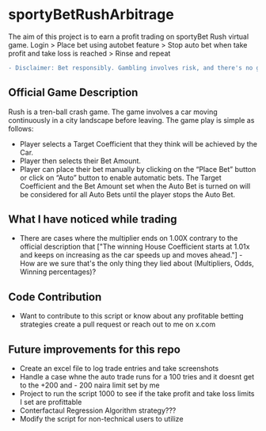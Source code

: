 # sportyBetRushArbitrage
The aim of this project is to earn a profit trading on sportyBet Rush virtual game. 
Login > Place bet using autobet feature > Stop auto bet when take profit and take loss is reached > Rinse and repeat



```diff
- Disclaimer: Bet responsibly. Gambling involves risk, and there's no guarantee of winning. Set limits, and only wager what you can afford to lose.
```

## Official Game Description
Rush is a tren-ball crash game. The game involves a car moving continuously in a city landscape before leaving. The game play is simple as follows:
- Player selects a Target Coefficient that they think will be achieved by the Car.
- Player then selects their Bet Amount.
- Player can place their bet manually by clicking on the “Place Bet” button or click on “Auto” button to enable automatic bets. The Target Coefficient and the Bet Amount set when the Auto Bet is turned on will be considered for all Auto Bets until the player stops the Auto Bet.

## What I have noticed while trading
- There are cases where the multiplier ends on 1.00X contrary to the official description that ["The winning House Coefficient starts at 1.01x and keeps on increasing as the car speeds up and moves ahead."] - How are we sure that's the only thing they lied about (Multipliers, Odds, Winning percentages)? 

## Code Contribution
- Want to contribute to this script or know about any profitable betting strategies create a pull request or reach out to me on x.com

## Future improvements for this repo
- Create an excel file to log trade entries and take screenshots
- Handle a case whne the auto trade runs for a 100 tries and it doesnt get to the +200 and - 200 naira limit  set by me
- Project to run the script 1000 to see if the take profit and take loss limits I set are profittable
- Conterfactaul Regression Algorithm strategy???
- Modify the script for non-technical users to utilize
